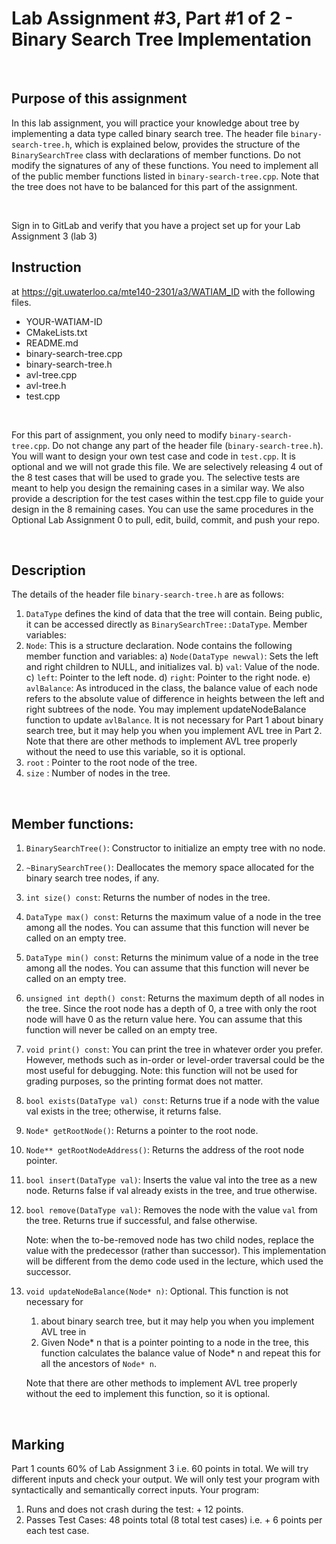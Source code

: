 # Lab Assignment #3, Part #1 of 2 - Binary Search Tree Implementation

<br>

## Purpose of this assignment
In this lab assignment, you will practice your knowledge about tree by implementing a data type called binary search tree. 
The header file `binary-search-tree.h`, which is explained below, provides the structure of the `BinarySearchTree` class with declarations of member functions. 
Do not modify the signatures of any of these functions. 
You need to implement all of the public member functions listed in `binary-search-tree.cpp`. 
Note that the tree does not have to be balanced for this part of the assignment.

<br>

Sign in to GitLab and verify that you have a project set up for your Lab Assignment 3 (lab 3)
## Instruction
at https://git.uwaterloo.ca/mte140-2301/a3/WATIAM_ID with the following files.
- YOUR-WATIAM-ID
- CMakeLists.txt
- README.md
- binary-search-tree.cpp
- binary-search-tree.h
- avl-tree.cpp
- avl-tree.h
- test.cpp

<br>

For this part of assignment, you only need to modify `binary-search-tree.cpp`. 
Do not change any part of the header file (`binary-search-tree.h`).
You will want to design your own test case and code in `test.cpp`. 
It is optional and we will not grade this file. 
We are selectively releasing 4 out of the 8 test cases that will be used to grade you. 
The selective tests are meant to help you design the remaining cases in a similar way. 
We also provide a description for the test cases within the test.cpp file to guide your design in the 8 remaining cases.
You can use the same procedures in the Optional Lab Assignment 0 to pull, edit, build, commit, and push your repo.

<br>

## Description
The details of the header file `binary-search-tree.h` are as follows:
1) `DataType` defines the kind of data that the tree will contain. Being public, it can be
accessed directly as `BinarySearchTree::DataType`.
Member variables:
1) `Node`: This is a structure declaration. Node contains the following member function and variables:
    a) `Node(DataType newval)`: Sets the left and right children to NULL, and initializes val.
    b) `val`: Value of the node.
    c) `left`: Pointer to the left node.
    d) `right`: Pointer to the right node.
    e) `avlBalance`: As introduced in the class, the balance value of each node refers to the absolute value of difference in heights between the left and right subtrees of the node. 
    You may implement updateNodeBalance function to update `avlBalance`.
    It is not necessary for Part 1 about binary search tree, but it may help you when you implement AVL tree in Part 2. 
    Note that there are other methods to implement AVL tree properly without the need to use this variable, so it is optional.
2) `root` : Pointer to the root node of the tree.
3) `size` : Number of nodes in the tree.

<br>

## Member functions:
1) `BinarySearchTree()`: Constructor to initialize an empty tree with no node.
2) `~BinarySearchTree()`: Deallocates the memory space allocated for the binary search tree nodes, if any.
3) `int size() const`: Returns the number of nodes in the tree.
4) `DataType max() const`: Returns the maximum value of a node in the tree among all the nodes. 
You can assume that this function will never be called on an empty tree.
5) `DataType min() const`: Returns the minimum value of a node in the tree among all the nodes. 
You can assume that this function will never be called on an empty tree.
6) `unsigned int depth() const`: Returns the maximum depth of all nodes in the tree.
Since the root node has a depth of 0, a tree with only the root node will have 0 as the return value here. 
You can assume that this function will never be called on an empty tree.
7) `void print() const`: You can print the tree in whatever order you prefer. 
However, methods such as in-order or level-order traversal could be the most useful for debugging.
Note: this function will not be used for grading purposes, so the printing format does not matter.
8) `bool exists(DataType val) const`: Returns true if a node with the value val exists in the tree; otherwise, it returns false.
9) `Node* getRootNode()`: Returns a pointer to the root node.
10) `Node** getRootNodeAddress()`: Returns the address of the root node pointer.
11) `bool insert(DataType val)`: Inserts the value val into the tree as a new node.
Returns false if val already exists in the tree, and true otherwise.
12) `bool remove(DataType val)`: Removes the node with the value `val` from the tree.
Returns true if successful, and false otherwise. 

    Note: when the to-be-removed node has two child nodes, replace the value with the predecessor (rather than successor).
    This implementation will be different from the demo code used in the lecture, which used the successor.

13) `void updateNodeBalance(Node* n)`: Optional. This function is not necessary for
    1) about binary search tree, but it may help you when you implement AVL tree in
    2) Given Node* n that is a pointer pointing to a node in the tree, this function calculates the balance value of Node* n and repeat this for all the ancestors of `Node* n`. 

    Note that there are other methods to implement AVL tree properly without the eed to implement this function, so it is optional.

<br>

## Marking
Part 1 counts 60% of Lab Assignment 3 i.e. 60 points in total. We will try different inputs and check your output. 
We will only test your program with syntactically and semantically correct inputs. 
Your program:
1) Runs and does not crash during the test: + 12 points.
2) Passes Test Cases: 48 points total (8 total test cases) i.e. + 6 points per each test case.